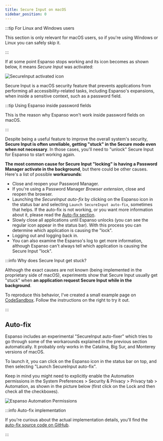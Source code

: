 ```yaml
---
title: Secure Input on macOS
sidebar_position: 0
---
```


:::tip For Linux and Windows users

This section is only relevant for macOS users, so if you're using
Windows or Linux you can safely skip it.

:::

If at some point Espanso stops working and its icon becomes as shown below, it means _Secure Input_
was activated:

![SecureInput activated icon](/img/docs/secureinput.png)

Secure Input is a macOS security feature that prevents applications from
performing all accessibility-related tasks, including Espanso's expansions,
when inside a sensitive context, such as a password field.

:::tip Using Espanso inside password fields

This is the reason why Espanso won't work inside password fields on macOS.

:::

Despite being a useful feature to improve the overall system's security,
**Secure Input is often unreliable, getting "stuck" in the Secure mode even
when not necessary**.
In those cases, you'll need to "unlock" Secure Input for Espanso to start working again.

**The most common cause for Secure Input "locking" is having a Password Manager
activate in the background**, but there could be other causes.
Here's a list of possible **workarounds**:

* Close and reopen your Password Manager.
* If you're using a Password Manager _Browser extension_, close and reopen the browser.
* Launching the _SecureInput auto-fix_ by clicking on the Espanso icon in the status bar and selecting
`Launch SecureInput auto-fix`, sometimes that helps. If the auto-fix is not working, or you
want more information about it, please read the [Auto-fix section](#auto-fix).
* Slowly close all applications until Espanso unlocks (you can see the regular icon appear
in the status bar). With this process you can determine which application is causing the "lock".
* Logging out and logging back in.
* You can also examine the Espanso's log to get more information, although Espanso can't 
always tell which application is causing the Secure Input "lock".


:::info Why does Secure Input get stuck?

Although the exact causes are not known (being implemented in the proprietary side of macOS),
experiments show that Secure Input usually get "stuck" when **an application request
Secure Input while in the background**.

To reproduce this behavior, I've created a small example page on [CodeSandbox](https://codesandbox.io/s/macos-secure-input-stuck-demo-5jpg2). Follow the instructions on the right to try it out.

:::

## Auto-fix

Espanso includes an experimental "SecureInput auto-fixer" which tries to go through some of the workarounds explained in the previous section automatically. It probably only works in the Catalina, Big Sur, and Monterey versions of macOS.

To launch it, you can click on the Espanso icon in the status bar on top, and then
selecting "Launch SecureInput auto-fix".

Keep in mind you might need to explicitly enable the Automation permissions
in the System Preferences > Security & Privacy > Privacy tab > Automation, as shown
in the picture below (first click on the Lock and then check all the checkboxes).

![Espanso Automation Permissions](/img/docs/autofix.png)

:::info Auto-fix implementation

If you're curious about the actual implementation details, you'll find the [auto-fix 
source code on GitHub](https://github.com/federico-terzi/espanso/blob/master/espanso/src/cli/workaround/secure_input.rs).

:::